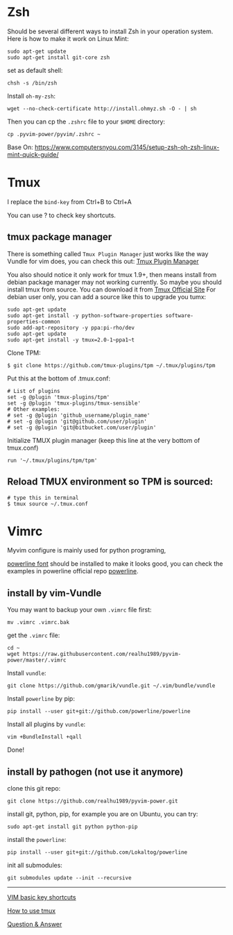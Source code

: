 # Zsh

Should be several different ways to install Zsh in your operation system.
Here is how to make it work on Linux Mint:

    sudo apt-get update
    sudo apt-get install git-core zsh

set as default shell:

    chsh -s /bin/zsh

Install ```oh-my-zsh```:

    wget --no-check-certificate http://install.ohmyz.sh -O - | sh

Then you can cp the ```.zshrc``` file to your ```$HOME``` directory:

    cp .pyvim-power/pyvim/.zshrc ~

Base On: https://www.computersnyou.com/3145/setup-zsh-oh-zsh-linux-mint-quick-guide/


# Tmux
I replace the ```bind-key``` from Ctrl+B to Ctrl+A

You can use <bind-key> ? to check key shortcuts.

## tmux package manager
There is something called ```Tmux Plugin Manager``` just works like the way Vundle for vim does, you can check this out:
[Tmux Plugin Manager](https://github.com/tmux-plugins/tpm)

You also should notice it only work for tmux 1.9+, then means install from debian package manager may not working currently.
So maybe you should install tmux from source. You can download it from [Tmux Official Site](https://tmux.github.io/)
For debian user only, you can add a source like this to upgrade you tumx:

    sudo apt-get update
    sudo apt-get install -y python-software-properties software-properties-common
    sudo add-apt-repository -y ppa:pi-rho/dev
    sudo apt-get update
    sudo apt-get install -y tmux=2.0-1~ppa1~t

Clone TPM:

    $ git clone https://github.com/tmux-plugins/tpm ~/.tmux/plugins/tpm

Put this at the bottom of .tmux.conf:

    # List of plugins
    set -g @plugin 'tmux-plugins/tpm'
    set -g @plugin 'tmux-plugins/tmux-sensible'
    # Other examples:
    # set -g @plugin 'github_username/plugin_name'
    # set -g @plugin 'git@github.com/user/plugin'
    # set -g @plugin 'git@bitbucket.com/user/plugin'

Initialize TMUX plugin manager (keep this line at the very bottom of tmux.conf)

    run '~/.tmux/plugins/tpm/tpm'

## Reload TMUX environment so TPM is sourced:

    # type this in terminal
    $ tmux source ~/.tmux.conf

# Vimrc
Myvim configure is mainly used for python programing,

 [powerline font](https://github.com/powerline/fonts) should be installed to make it looks good, you can check the examples in powerline official repo [powerline](https://github.com/powerline/powerline).

## install by vim-Vundle

You may want to backup your own ```.vimrc``` file first:

    mv .vimrc .vimrc.bak

get the ```.vimrc``` file:

    cd ~
    wget https://raw.githubusercontent.com/realhu1989/pyvim-power/master/.vimrc

Install ```vundle```:

    git clone https://github.com/gmarik/vundle.git ~/.vim/bundle/vundle

Install ```powerline``` by pip:

    pip install --user git+git://github.com/powerline/powerline

Install all plugins by ```vundle```:

    vim +BundleInstall +qall

Done!

## install by pathogen (not use it anymore)

clone this git repo:

    git clone https://github.com/realhu1989/pyvim-power.git

install git, python, pip, for example you are on Ubuntu, you can try:

    sudo apt-get install git python python-pip

install the ```powerline```:

    pip install --user git+git://github.com/Lokaltog/powerline

init all submodules:

    git submodules update --init --recursive


------

[VIM basic key shortcuts](VIM_KEY_SHORTCUT.md)

[How to use tmux](HOW_TO_USE_TMUX.md)

[Question & Answer](Q&A.md)

